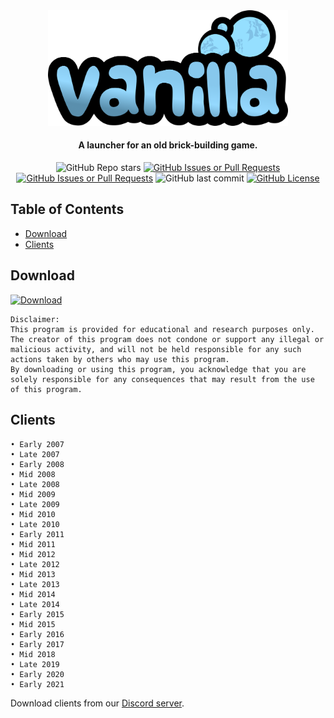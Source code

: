 <div align="center">
   <img src="VanillaLauncher/Resources/vanillablu2x.png" width="384">
   <h4>A launcher for an old brick-building game.</h4>
   <p>
      <img alt="GitHub Repo stars" src="https://img.shields.io/github/stars/frickinfire/VanillaLauncher">
      <a href="https://github.com/frickinfire/VanillaLauncher/issues"><img alt="GitHub Issues or Pull Requests" src="https://img.shields.io/github/issues/frickinfire/VanillaLauncher"></a>
      <a href="https://github.com/frickinfire/VanillaLauncher/pulls"><img alt="GitHub Issues or Pull Requests" src="https://img.shields.io/github/issues-pr/frickinfire/VanillaLauncher"></a>
      <img alt="GitHub last commit" src="https://img.shields.io/github/last-commit/frickinfire/VanillaLauncher">
      <a href="https://github.com/frickinfire/VanillaLauncher/blob/main/LICENSE"><img alt="GitHub License" src="https://img.shields.io/github/license/frickinfire/VanillaLauncher"></a>
   </p>
</div>

## Table of Contents
* [Download](#download)
* [Clients](#clients)

## Download
[![Download](https://img.shields.io/badge/download-now-Green?logo=appveyor)](https://github.com/frickinfire/VanillaLauncher/releases/)

```
Disclaimer:
This program is provided for educational and research purposes only.
The creator of this program does not condone or support any illegal or malicious activity, and will not be held responsible for any such actions taken by others who may use this program.
By downloading or using this program, you acknowledge that you are solely responsible for any consequences that may result from the use of this program.
```

## Clients
```
• Early 2007
• Late 2007
• Early 2008
• Mid 2008
• Late 2008
• Mid 2009
• Late 2009
• Mid 2010
• Late 2010
• Early 2011
• Mid 2011
• Mid 2012
• Late 2012
• Mid 2013
• Late 2013
• Mid 2014
• Late 2014
• Early 2015
• Mid 2015
• Early 2016
• Early 2017
• Mid 2018
• Late 2019
• Early 2020
• Early 2021
```

Download clients from our [Discord server](https://discord.com/invite/cE23bqYdbM).
